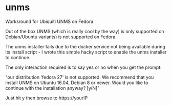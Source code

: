 # unms
Worksround for Ubiquiti UNMS on Fedora

Out of the box UNMS (which is really cool by the way) is only supported on Debian/Ubuntu variants) is not supported on Fedora.

The unms installer fails due to the docker service not being available during its install script - I wrote this simple hacky script to enable the unms installer to continue.

The only interaction required is to say yes or no when you get the prompt:

"our distribution 'fedora 27' is not supported.
We recommend that you install UNMS on Ubuntu 16.04, Debian 8 or newer.
Would you like to continue with the installation anyway? [y/N]"

Just hit y then browse to https://yourIP

